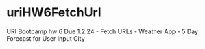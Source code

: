 # uriHW6FetchUrl
URI Bootcamp hw 6 Due 1.2.24 - Fetch URLs - Weather App - 5 Day Forecast for User Input City
